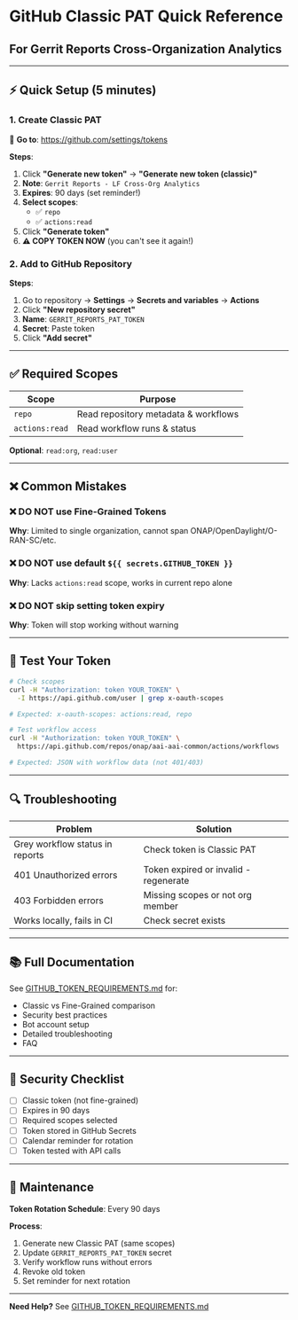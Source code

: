 <!--
# SPDX-License-Identifier: Apache-2.0
# SPDX-FileCopyrightText: 2025 The Linux Foundation
-->

# GitHub Classic PAT Quick Reference

## For Gerrit Reports Cross-Organization Analytics

---

## ⚡ Quick Setup (5 minutes)

### 1. Create Classic PAT

🔗 **Go to**: <https://github.com/settings/tokens>

**Steps**:

1. Click **"Generate new token"** → **"Generate new token (classic)"**
2. **Note**: `Gerrit Reports - LF Cross-Org Analytics`
3. **Expires**: 90 days (set reminder!)
4. **Select scopes**:
   - ✅ `repo`
   - ✅ `actions:read`
5. Click **"Generate token"**
6. **⚠️ COPY TOKEN NOW** (you can't see it again!)

### 2. Add to GitHub Repository

**Steps**:

1. Go to repository → **Settings** → **Secrets and variables** →
   **Actions**
2. Click **"New repository secret"**
3. **Name**: `GERRIT_REPORTS_PAT_TOKEN`
4. **Secret**: Paste token
5. Click **"Add secret"**

---

## ✅ Required Scopes

| Scope | Purpose |
|-------|---------|
| `repo` | Read repository metadata & workflows |
| `actions:read` | Read workflow runs & status |

**Optional**: `read:org`, `read:user`

---

## ❌ Common Mistakes

### ❌ DO NOT use Fine-Grained Tokens

**Why**: Limited to single organization, cannot span
ONAP/OpenDaylight/O-RAN-SC/etc.

### ❌ DO NOT use default `${{ secrets.GITHUB_TOKEN }}`

**Why**: Lacks `actions:read` scope, works in current repo alone

### ❌ DO NOT skip setting token expiry

**Why**: Token will stop working without warning

---

## 🧪 Test Your Token

```bash
# Check scopes
curl -H "Authorization: token YOUR_TOKEN" \
  -I https://api.github.com/user | grep x-oauth-scopes

# Expected: x-oauth-scopes: actions:read, repo
```

```bash
# Test workflow access
curl -H "Authorization: token YOUR_TOKEN" \
  https://api.github.com/repos/onap/aai-aai-common/actions/workflows

# Expected: JSON with workflow data (not 401/403)
```

---

## 🔍 Troubleshooting

| Problem | Solution |
|---------|----------|
| Grey workflow status in reports | Check token is Classic PAT |
| 401 Unauthorized errors | Token expired or invalid - regenerate |
| 403 Forbidden errors | Missing scopes or not org member |
| Works locally, fails in CI | Check secret exists |

---

## 📚 Full Documentation

See [GITHUB_TOKEN_REQUIREMENTS.md](./GITHUB_TOKEN_REQUIREMENTS.md) for:

- Classic vs Fine-Grained comparison
- Security best practices
- Bot account setup
- Detailed troubleshooting
- FAQ

---

## 🔐 Security Checklist

- [ ] Classic token (not fine-grained)
- [ ] Expires in 90 days
- [ ] Required scopes selected
- [ ] Token stored in GitHub Secrets
- [ ] Calendar reminder for rotation
- [ ] Token tested with API calls

---

## 📅 Maintenance

**Token Rotation Schedule**: Every 90 days

**Process**:

1. Generate new Classic PAT (same scopes)
2. Update `GERRIT_REPORTS_PAT_TOKEN` secret
3. Verify workflow runs without errors
4. Revoke old token
5. Set reminder for next rotation

---

**Need Help?**
See [GITHUB_TOKEN_REQUIREMENTS.md](./GITHUB_TOKEN_REQUIREMENTS.md)
